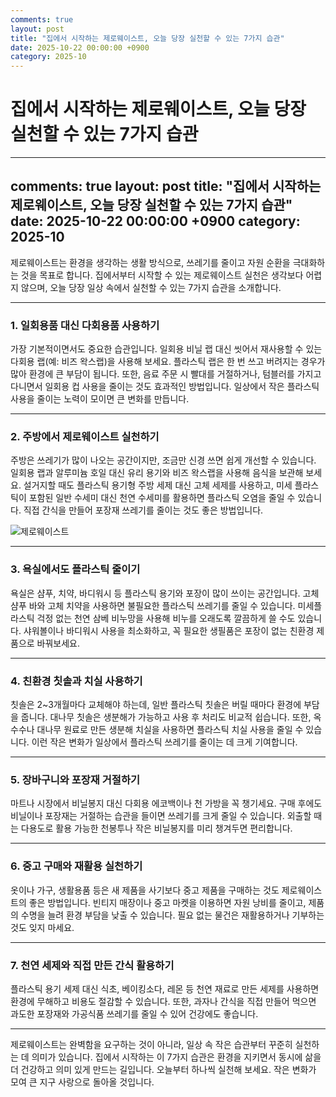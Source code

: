 ```yaml
---
comments: true
layout: post
title: "집에서 시작하는 제로웨이스트, 오늘 당장 실천할 수 있는 7가지 습관"
date: 2025-10-22 00:00:00 +0900
category: 2025-10
---
```


# 집에서 시작하는 제로웨이스트, 오늘 당장 실천할 수 있는 7가지 습관

---
comments: true
layout: post
title: "집에서 시작하는 제로웨이스트, 오늘 당장 실천할 수 있는 7가지 습관"
date: 2025-10-22 00:00:00 +0900
category: 2025-10
---

제로웨이스트는 환경을 생각하는 생활 방식으로, 쓰레기를 줄이고 자원 순환을 극대화하는 것을 목표로 합니다. 집에서부터 시작할 수 있는 제로웨이스트 실천은 생각보다 어렵지 않으며, 오늘 당장 일상 속에서 실천할 수 있는 7가지 습관을 소개합니다.

---

### 1. 일회용품 대신 다회용품 사용하기

가장 기본적이면서도 중요한 습관입니다. 일회용 비닐 랩 대신 씻어서 재사용할 수 있는 다회용 랩(예: 비즈 왁스랩)을 사용해 보세요. 플라스틱 랩은 한 번 쓰고 버려지는 경우가 많아 환경에 큰 부담이 됩니다. 또한, 음료 주문 시 빨대를 거절하거나, 텀블러를 가지고 다니면서 일회용 컵 사용을 줄이는 것도 효과적인 방법입니다. 일상에서 작은 플라스틱 사용을 줄이는 노력이 모이면 큰 변화를 만듭니다.

---

### 2. 주방에서 제로웨이스트 실천하기

주방은 쓰레기가 많이 나오는 공간이지만, 조금만 신경 쓰면 쉽게 개선할 수 있습니다. 일회용 랩과 알루미늄 호일 대신 유리 용기와 비즈 왁스랩을 사용해 음식을 보관해 보세요. 설거지할 때도 플라스틱 용기형 주방 세제 대신 고체 세제를 사용하고, 미세 플라스틱이 포함된 일반 수세미 대신 천연 수세미를 활용하면 플라스틱 오염을 줄일 수 있습니다. 직접 간식을 만들어 포장재 쓰레기를 줄이는 것도 좋은 방법입니다.

![제로웨이스트](https://images.unsplash.com/photo-1537130508986-20f4fd870b4e?crop=entropy&cs=tinysrgb&fit=max&fm=jpg&ixid=M3w4MTk5NDN8MHwxfHNlYXJjaHwxfHwlRUMlQTAlOUMlRUIlQTElOUMlRUMlOUIlQTglRUMlOUQlQjQlRUMlOEElQTQlRUQlOEElQjh8ZW58MHx8fHwxNzYxMTMzMjMzfDA&ixlib=rb-4.1.0&q=80&w=400)

---

### 3. 욕실에서도 플라스틱 줄이기

욕실은 샴푸, 치약, 바디워시 등 플라스틱 용기와 포장이 많이 쓰이는 공간입니다. 고체 샴푸 바와 고체 치약을 사용하면 불필요한 플라스틱 쓰레기를 줄일 수 있습니다. 미세플라스틱 걱정 없는 천연 삼베 비누망을 사용해 비누를 오래도록 깔끔하게 쓸 수도 있습니다. 샤워볼이나 바디워시 사용을 최소화하고, 꼭 필요한 생필품은 포장이 없는 친환경 제품으로 바꿔보세요.

---

### 4. 친환경 칫솔과 치실 사용하기

칫솔은 2~3개월마다 교체해야 하는데, 일반 플라스틱 칫솔은 버릴 때마다 환경에 부담을 줍니다. 대나무 칫솔은 생분해가 가능하고 사용 후 처리도 비교적 쉽습니다. 또한, 옥수수나 대나무 원료로 만든 생분해 치실을 사용하면 플라스틱 치실 사용을 줄일 수 있습니다. 이런 작은 변화가 일상에서 플라스틱 쓰레기를 줄이는 데 크게 기여합니다.

---

### 5. 장바구니와 포장재 거절하기

마트나 시장에서 비닐봉지 대신 다회용 에코백이나 천 가방을 꼭 챙기세요. 구매 후에도 비닐이나 포장재는 거절하는 습관을 들이면 쓰레기를 크게 줄일 수 있습니다. 외출할 때는 다용도로 활용 가능한 천봉투나 작은 비닐봉지를 미리 챙겨두면 편리합니다.

---

### 6. 중고 구매와 재활용 실천하기

옷이나 가구, 생활용품 등은 새 제품을 사기보다 중고 제품을 구매하는 것도 제로웨이스트의 좋은 방법입니다. 빈티지 매장이나 중고 마켓을 이용하면 자원 낭비를 줄이고, 제품의 수명을 늘려 환경 부담을 낮출 수 있습니다. 필요 없는 물건은 재활용하거나 기부하는 것도 잊지 마세요.

---

### 7. 천연 세제와 직접 만든 간식 활용하기

플라스틱 용기 세제 대신 식초, 베이킹소다, 레몬 등 천연 재료로 만든 세제를 사용하면 환경에 무해하고 비용도 절감할 수 있습니다. 또한, 과자나 간식을 직접 만들어 먹으면 과도한 포장재와 가공식품 쓰레기를 줄일 수 있어 건강에도 좋습니다.

---

제로웨이스트는 완벽함을 요구하는 것이 아니라, 일상 속 작은 습관부터 꾸준히 실천하는 데 의미가 있습니다. 집에서 시작하는 이 7가지 습관은 환경을 지키면서 동시에 삶을 더 건강하고 의미 있게 만드는 길입니다. 오늘부터 하나씩 실천해 보세요. 작은 변화가 모여 큰 지구 사랑으로 돌아올 것입니다.